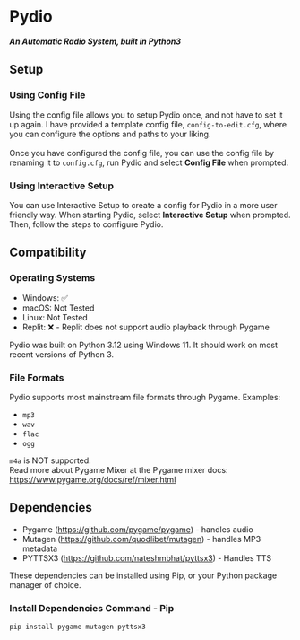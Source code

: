 # Pydio
***An Automatic Radio System, built in Python3***
## Setup
### Using Config File
Using the config file allows you to setup Pydio once, and not have to set it up again. I have provided a template config file, `config-to-edit.cfg`, where you can configure the options and paths to your liking.\
\
Once you have configured the config file, you can use the config file by renaming it to `config.cfg`, run Pydio and select **Config File** when prompted.

### Using Interactive Setup
You can use Interactive Setup to create a config for Pydio in a more user friendly way. When starting Pydio, select **Interactive Setup** when prompted. Then, follow the steps to configure Pydio.

## Compatibility
### Operating Systems
- Windows: ✅️
- macOS: Not Tested
- Linux: Not Tested
- Replit: ❌️ - Replit does not support audio playback through Pygame

Pydio was built on Python 3.12 using Windows 11. It should work on most recent versions of Python 3.

### File Formats
Pydio supports most mainstream file formats through Pygame.
Examples:
- `mp3`
- `wav`
- `flac`
- `ogg`

`m4a` is NOT supported.\
Read more about Pygame Mixer at the Pygame mixer docs: https://www.pygame.org/docs/ref/mixer.html

## Dependencies
- Pygame (https://github.com/pygame/pygame) - handles audio
- Mutagen (https://github.com/quodlibet/mutagen) - handles MP3 metadata
- PYTTSX3 (https://github.com/nateshmbhat/pyttsx3) - Handles TTS

These dependencies can be installed using Pip, or your Python package manager of choice.
### Install Dependencies Command - Pip
`pip install pygame mutagen pyttsx3`
